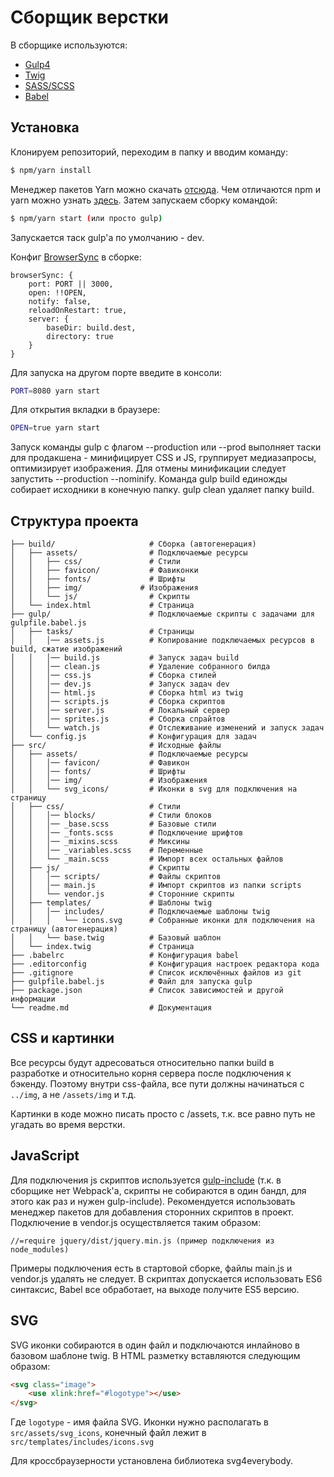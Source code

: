 # Сборщик верстки

В сборщике используются:

- [Gulp4](https://gulpjs.com/)
- [Twig](https://twig.symfony.com/)
- [SASS/SCSS](http://sass-lang.com/)
- [Babel](https://babeljs.io/)

## Установка

Клонируем репозиторий, переходим в папку и вводим команду:

```sh
$ npm/yarn install
```

Менеджер пакетов Yarn можно скачать [отсюда](https://yarnpkg.com/en/docs/install). Чем отличаются npm и yarn можно узнать [здесь](http://prgssr.ru/development/yarn-ili-npm-vse-chto-vam-nuzhno-znat.html).
Затем запускаем сборку командой:

```sh
$ npm/yarn start (или просто gulp)
```

Запускается таск gulp'а по умолчанию - dev.

Конфиг [BrowserSync](https://browsersync.io/docs/gulp) в сборке:

```
browserSync: {
    port: PORT || 3000,
    open: !!OPEN,
    notify: false,
    reloadOnRestart: true,
    server: {
        baseDir: build.dest,
        directory: true
    }
}
```

Для запуска на другом порте введите в консоли:

```sh
PORT=8080 yarn start
```

Для открытия вкладки в браузере:

```sh
OPEN=true yarn start
```

Запуск команды gulp с флагом --production или --prod выполняет таски для продакшена - минифицирует CSS и JS, группирует медиазапросы, оптимизирует изображения. Для отмены минификации следует запустить --production --nominify.
Команда gulp build единожды собирает исходники в конечную папку. gulp clean удаляет папку build.

## Структура проекта

```
├── build/                     # Сборка (автогенерация)
│   ├── assets/                # Подключаемые ресурсы
│   │   ├── css/               # Стили
│   │   ├── favicon/           # Фавиконки
│   │   ├── fonts/             # Шрифты
│   │   ├── img/             # Изображения
│   │   └── js/                # Скрипты
│   └── index.html             # Страница
├── gulp/                      # Подключаемые скрипты с задачами для gulpfile.babel.js
│   ├── tasks/                 # Страницы
│   │   │── assets.js          # Копирование подключаемых ресурсов в build, сжатие изображений
│   │   │── build.js           # Запуск задач build
│   │   │── clean.js           # Удаление собранного билда
│   │   │── css.js             # Сборка стилей
│   │   │── dev.js             # Запуск задач dev
│   │   │── html.js            # Сборка html из twig
│   │   │── scripts.js         # Сборка скриптов
│   │   │── server.js          # Локальный сервер
│   │   │── sprites.js         # Сборка спрайтов
│   │   └── watch.js           # Отслеживание изменений и запуск задач
│   └── config.js              # Конфигурация для задач
├── src/                       # Исходные файлы
│   ├── assets/                # Подключаемые ресурсы
│   │   │── favicon/           # Фавикон
│   │   │── fonts/             # Шрифты
│   │   │── img/               # Изображения
│   │   └── svg_icons/         # Иконки в svg для подключения на страницу
│   ├── css/                   # Стили
│   │   │── blocks/            # Стили блоков
│   │   │── _base.scss         # Базовые стили
│   │   │── _fonts.scss        # Подключение шрифтов
│   │   │── _mixins.scss       # Миксины
│   │   │── _variables.scss    # Переменные
│   │   └── _main.scss         # Импорт всех остальных файлов
│   ├── js/                    # Скрипты
│   │   │── scripts/           # Файлы скриптов
│   │   │── main.js            # Импорт скриптов из папки scripts
│   │   └── vendor.js          # Сторонние скрипты 
│   ├── templates/             # Шаблоны twig
│   │   │── includes/          # Подключаемые шаблоны twig
│   │   │   └── icons.svg      # Собранные иконки для подключения на страницу (автогенерация)
│   │   └── base.twig          # Базовый шаблон
│   └── index.twig             # Страница
├── .babelrc                   # Конфигурация babel
├── .editorconfig              # Конфигурация настроек редактора кода
├── .gitignore                 # Список исключённых файлов из git
├── gulpfile.babel.js          # Файл для запуска gulp
├── package.json               # Список зависимостей и другой информации
└── readme.md                  # Документация
```

## CSS и картинки

Все ресурсы будут адресоваться относительно папки build в разработке и относительно корня сервера после подключения к бэкенду. Поэтому внутри css-файла, все пути должны начинаться с `../img`, а не `/assets/img` и т.д.

Картинки в коде можно писать просто с /assets, т.к. все равно путь не угадать во время верстки.

## JavaScript

Для подключения js скриптов используется [gulp-include](https://www.npmjs.com/package/gulp-include) (т.к. в сборщике нет Webpack'а, скрипты не собираются в один бандл, для этого как раз и нужен gulp-include).
Рекомендуется использовать менеджер пакетов для добавления сторонних скриптов в проект. Подключение в vendor.js осуществляется таким образом:

```
//=require jquery/dist/jquery.min.js (пример подключения из node_modules)
```

Примеры подключения есть в стартовой сборке, файлы main.js и vendor.js удалять не следует.
В скриптах допускается использовать ES6 синтаксис, Babel все обработает, на выходе получите ES5 версию.

## SVG

SVG иконки собираются в один файл и подключаются инлайново в базовом шаблоне twig. В HTML разметку вставляются следующим образом:
```html
<svg class="image">
    <use xlink:href="#logotype"></use>
</svg>
```
Где `logotype` - имя файла SVG. Иконки нужно располагать в `src/assets/svg_icons`, конечный файл лежит в `src/templates/includes/icons.svg`

Для кроссбраузерности установлена библиотека svg4everybody.
